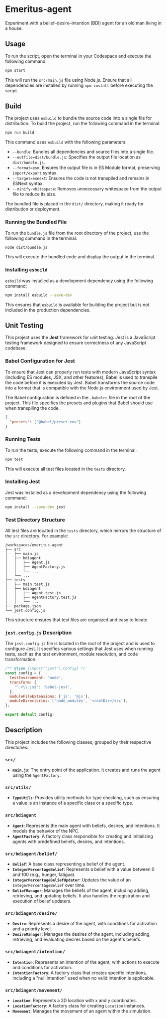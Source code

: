 # Emeritus-agent
Experiment with a belief–desire–intention (BDI) agent for an old man living in a house.

## Usage 

To run the script, open the terminal in your Codespace and execute the following command:

```sh
npm start
```

This will run the `src/main.js` file using Node.js. Ensure that all dependencies are installed by running `npm install` before executing the script.

## Build

The project uses `esbuild` to bundle the source code into a single file for distribution. To build the project, run the following command in the terminal:

```sh
npm run build
```

This command uses `esbuild` with the following parameters:

- `--bundle`: Bundles all dependencies and source files into a single file.
- `--outfile=dist/bundle.js`: Specifies the output file location as `dist/bundle.js`.
- `--format=esm`: Ensures the output file is in ES Module format, preserving `import/export` syntax.
- `--target=esnext`: Ensures the code is not transpiled and remains in ESNext syntax.
- `--minify-whitespace`: Removes unnecessary whitespace from the output file to reduce its size.

The bundled file is placed in the `dist/` directory, making it ready for distribution or deployment.

### Running the Bundled File

To run the `bundle.js` file from the root directory of the project, use the following command in the terminal:

```sh
node dist/bundle.js
```

This will execute the bundled code and display the output in the terminal.

### Installing `esbuild`

`esbuild` was installed as a development dependency using the following command:

```sh
npm install esbuild --save-dev
```

This ensures that `esbuild` is available for building the project but is not included in the production dependencies.

## Unit Testing

This project uses the **Jest** framework for unit testing. Jest is a JavaScript testing framework designed to ensure correctness of any JavaScript codebase.



### Babel Configuration for Jest

To ensure that Jest can properly run tests with modern JavaScript syntax (including ES modules, JSX, and other features), Babel is used to transpile the code before it is executed by Jest. Babel transforms the source code into a format that is compatible with the Node.js environment used by Jest.

The Babel configuration is defined in the `.babelrc` file in the root of the project. This file specifies the presets and plugins that Babel should use when transpiling the code.

```json
{
  "presets": ["@babel/preset-env"]
}
```

### Running Tests

To run the tests, execute the following command in the terminal:

```sh
npm test
```

This will execute all test files located in the `tests` directory.

### Installing Jest

Jest was installed as a development dependency using the following command:

```sh
npm install --save-dev jest
```

### Test Directory Structure

All test files are located in the `tests` directory, which mirrors the structure of the `src` directory. For example:

```plaintext
/workspaces/emeritus-agent
├── src
│   ├── main.js
│   ├── bdiagent
│   │   ├── Agent.js
│   │   ├── AgentFactory.js
│   │   └── ...
│   └── ...
├── tests
│   ├── main.test.js
│   ├── bdiagent
│   │   ├── Agent.test.js
│   │   ├── AgentFactory.test.js
│   │   └── ...
├── package.json
└── jest.config.js
```

This structure ensures that test files are organized and easy to locate.

### `jest.config.js` Description

The `jest.config.js` file is located in the root of the project and is used to configure Jest. It specifies various settings that Jest uses when running tests, such as the test environment, module resolution, and code transformation.

```javascript
/** @type {import('jest').Config} */
const config = {
  testEnvironment: 'node',
  transform: {
    '^.+\\.js$': 'babel-jest',
  },
  moduleFileExtensions: ['js', 'mjs'],
  moduleDirectories: ['node_modules', '<rootDir>/src'],
};

export default config;
```

## Description

This project includes the following classes, grouped by their respective directories:

### `src/`
- **`main.js`**: The entry point of the application. It creates and runs the agent using the `AgentFactory`.

### `src/utils/`
- **`TypeUtils`**: Provides utility methods for type checking, such as ensuring a value is an instance of a specific class or a specific type.

### `src/bdiagent`
- **`Agent`**: Represents the main agent with beliefs, desires, and intentions. It models the behavior of the NPC.
- **`AgentFactory`**: A factory class responsible for creating and initializing agents with predefined beliefs, desires, and intentions.

### `src/bdiagent/belief/`
- **`Belief`**: A base class representing a belief of the agent.
- **`IntegerPercentageBelief`**: Represents a belief with a value between 0 and 100 (e.g., hunger, fatigue).
- **`IntegerPercentageBeliefUpdater`**: Updates the value of an `IntegerPercentageBelief` over time.
- **`BeliefManager`**: Manages the beliefs of the agent, including adding, retrieving, and updating beliefs. It also handles the registration and execution of belief updaters.

### `src/bdiagent/desire/`
- **`Desire`**: Represents a desire of the agent, with conditions for activation and a priority level.
- **`DesireManager`**: Manages the desires of the agent, including adding, retrieving, and evaluating desires based on the agent's beliefs.

### `src/bdiagent/intention/`
- **`Intention`**: Represents an intention of the agent, with actions to execute and conditions for activation.
- **`IntentionFactory`**: A factory class that creates specific intentions, including a "null intention" used when no valid intention is applicable.

### `src/bdiagent/movement/`

- **`Location`**: Represents a 2D location with x and y coordinates.
- **`LocationFactory`**: A factory class for creating `Location` instances.
- **`Movement`**: Manages the movement of an agent within the simulation.
